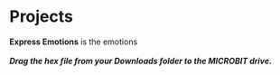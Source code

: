 # Projects
**Express Emotions** is the emotions<br />
<br />
**_Drag the hex file from your Downloads folder to the MICROBIT drive._**

